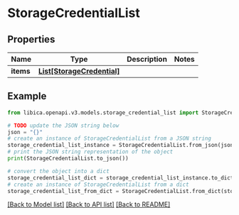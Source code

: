# StorageCredentialList


## Properties

Name | Type | Description | Notes
------------ | ------------- | ------------- | -------------
**items** | [**List[StorageCredential]**](StorageCredential.md) |  | 

## Example

```python
from libica.openapi.v3.models.storage_credential_list import StorageCredentialList

# TODO update the JSON string below
json = "{}"
# create an instance of StorageCredentialList from a JSON string
storage_credential_list_instance = StorageCredentialList.from_json(json)
# print the JSON string representation of the object
print(StorageCredentialList.to_json())

# convert the object into a dict
storage_credential_list_dict = storage_credential_list_instance.to_dict()
# create an instance of StorageCredentialList from a dict
storage_credential_list_from_dict = StorageCredentialList.from_dict(storage_credential_list_dict)
```
[[Back to Model list]](../README.md#documentation-for-models) [[Back to API list]](../README.md#documentation-for-api-endpoints) [[Back to README]](../README.md)


